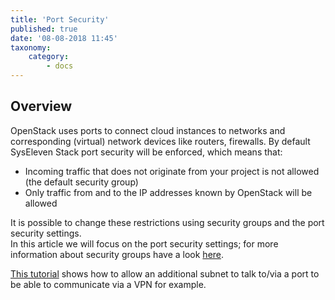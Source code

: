 ```yaml
---
title: 'Port Security'
published: true
date: '08-08-2018 11:45'
taxonomy:
    category:
        - docs
---
```


## Overview

OpenStack uses ports to connect cloud instances to networks and corresponding (virtual) network devices like routers, firewalls.
By default SysEleven Stack port security will be enforced, which means that:

* Incoming traffic that does not originate from your project is not allowed (the default security group)
* Only traffic from and to the IP addresses known by OpenStack will be allowed

It is possible to change these restrictions using security groups and the port security settings.  
In this article we will focus on the port security settings; for more information about security groups have a look [here](https://wiki.openstack.org/wiki/Neutron/SecurityGroups).

[This tutorial](../../../03.Tutorials/16.allowing-an-additional-subnet-to-talk-to-or-via-a-port/docs.en.md) shows how to allow an additional subnet to talk to/via a port to be able to communicate via a VPN for example.